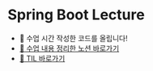 # Spring Boot Lecture

- 🐣 수업 시간 작성한 코드를 올립니다!
- [📑 수업 내용 정리한 노션 바로가기](https://6suk.notion.site/d8178c919339498ca4d8a80ef05734f2?v=0cd23c88e74b4c68ab86275323f42f88)
- [💬 TIL 바로가기](https://github.com/6suk/TIL)
